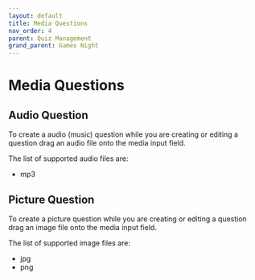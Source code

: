 ```yaml
---
layout: default
title: Media Questions
nav_order: 4
parent: Quiz Management
grand_parent: Games Night
---
```


# Media Questions

## Audio Question
To create a audio (music) question while you are creating or editing a question drag an audio file onto the media input
field.

The list of supported audio files are:

* mp3

##  Picture Question
To create a picture question while you are creating or editing a question drag an image file onto the media input
field.

The list of supported image files are:

* jpg
* png